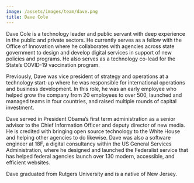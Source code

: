 ```yaml
---
image: /assets/images/team/dave.png
title: Dave Cole
---
```


Dave Cole is a technology leader and public servant with deep experience in the public and private sectors. He currently serves as a fellow with the Office of Innovation where he collaborates with agencies across state government to design and develop digital services in support of new policies and programs. He also serves as a technology co-lead for the State’s COVID-19 vaccination program.

Previously, Dave was vice president of strategy and operations at a technology start-up where he was responsible for international operations and business development. In this role, he was an early employee who helped grow the company from 20 employees to over 500, launched and managed teams in four countries, and raised multiple rounds of capital investment.

Dave served in President Obama’s first term administration as a senior advisor to the Chief Information Officer and deputy director of new media. He is credited with bringing open source technology to the White House and helping other agencies to do likewise. Dave was also a software engineer at 18F, a digital consultancy within the US General Services Administration, where he designed and launched the Federalist service that has helped federal agencies launch over 130 modern, accessible, and efficient websites.

Dave graduated from Rutgers University and is a native of New Jersey.
